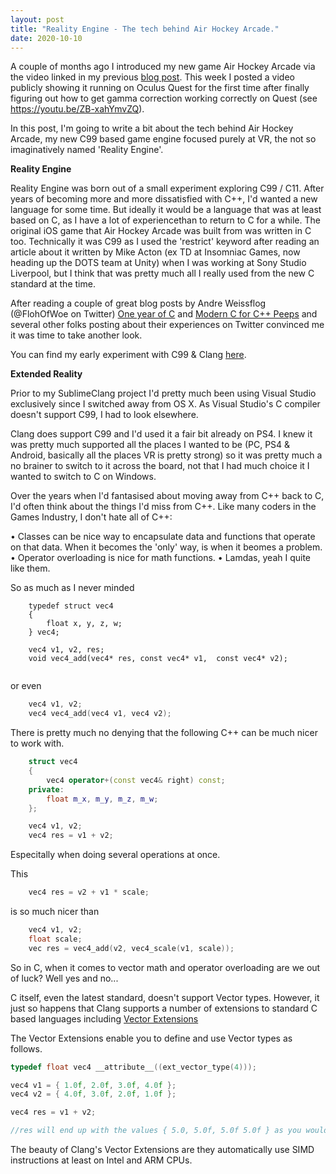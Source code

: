 ```yaml
---
layout: post
title: "Reality Engine - The tech behind Air Hockey Arcade."
date: 2020-10-10
---
```


A couple of months ago I introduced my new game Air Hockey Arcade via the video linked in my previous [blog post](https://guiltydogprods.github.io/blog/2020/08/05/introducing-air-hockey-arcade). This week I posted a video publicly showing it running on Oculus Quest for the first time after finally figuring out how to get gamma correction working correctly on Quest (see https://youtu.be/ZB-xahYmvZQ).

In this post, I'm going to write a bit about the tech behind Air Hockey Arcade, my new C99 based game engine focused purely at VR, the not so imaginatively named 'Reality Engine'.

**Reality Engine**

Reality Engine was born out of a small experiment exploring C99 / C11.  After years of becoming more and more dissatisfied with C++, I'd wanted a new language for some time. But ideally it would be a language that was at least based on C, as I have a lot of experiencethan to return to C for a while. The original iOS game that Air Hockey Arcade was built from was written in C too. Technically it was C99 as I used the 'restrict' keyword after reading an article about it written by Mike Acton (ex TD at Insomniac Games, now heading up the DOTS team at Unity) when I was working at Sony Studio Liverpool, but I think that was pretty much all I really used from the new C standard at the time.

After reading a couple of great blog posts by Andre Weissflog (@FlohOfWoe on Twitter) [One year of C](https://floooh.github.io/2018/06/02/one-year-of-c.html) and [Modern C for C++ Peeps](https://floooh.github.io/2019/09/27/modern-c-for-cpp-peeps.html) and several other folks posting about their experiences on Twitter convinced me it was time to take another look.

You can find my early experiment with C99 & Clang [here](https://github.com/guiltydogprods/SublimeClang).

**Extended Reality**

Prior to my SublimeClang project I'd pretty much been using Visual Studio exclusively since I switched away from OS X.  As Visual Studio's C compiler doesn't support C99, I had to look elsewhere.

Clang does support C99 and I'd used it a fair bit already on PS4.  I knew it was pretty much supported all the places I wanted to be (PC, PS4 & Android, basically all the places VR is pretty strong) so it was pretty much a no brainer to switch to it across the board, not that I had much choice it I wanted to switch to C on Windows.

Over the years when I'd fantasised about moving away from C++ back to C, I'd often think about the things I'd miss from C++.  Like many coders in the Games Industry, I don't hate all of C++:

• Classes can be nice way to encapsulate data and functions that operate on that data. When it becomes the 'only' way, is when it beomes a problem.
• Operator overloading is nice for math functions. 
• Lamdas, yeah I quite like them.


So as much as I never minded 
``` 
	typedef struct vec4 
	{
		float x, y, z, w;
	} vec4;

	vec4 v1, v2, res;
	void vec4_add(vec4* res, const vec4* v1,  const vec4* v2);


```

or even
``` C 
	vec4 v1, v2;
	vec4 vec4_add(vec4 v1, vec4 v2);
```

There is pretty much no denying that the following C++ can be much nicer to work with.

``` C++
	struct vec4
	{
		vec4 operator+(const vec4& right) const;
	private:
		float m_x, m_y, m_z, m_w;
	};

	vec4 v1, v2;
	vec4 res = v1 + v2;
```

Especitally when doing several operations at once.

This
``` C
	vec4 res = v2 + v1 * scale;
```

is so much nicer than

``` C
	vec4 v1, v2;
	float scale;
	vec res = vec4_add(v2, vec4_scale(v1, scale));
```

So in C, when it comes to vector math and operator overloading are we out of luck?  Well yes and no...  

C itself, even the latest standard, doesn't support Vector types. However, it just so happens that Clang supports a number of extensions to standard C based languages including [Vector Extensions](https://clang.llvm.org/docs/LanguageExtensions.html#vectors-and-extended-vectors)

The Vector Extensions enable you to define and use Vector types as follows. 

``` C
typedef float vec4 __attribute__((ext_vector_type(4)));	

vec4 v1 = { 1.0f, 2.0f, 3.0f, 4.0f };
vec4 v2 = { 4.0f, 3.0f, 2.0f, 1.0f };

vec4 res = v1 + v2;

//res will end up with the values { 5.0, 5.0f, 5.0f 5.0f } as you would expect
```

The beauty of Clang's Vector Extensions are they automatically use SIMD instructions at least on Intel and ARM CPUs.

